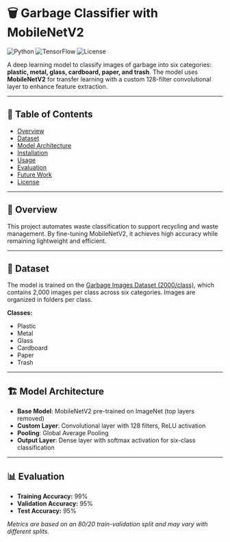 # 🗑️ Garbage Classifier with MobileNetV2

![Python](https://img.shields.io/badge/Python-3.11-blue?logo=python) ![TensorFlow](https://img.shields.io/badge/TensorFlow-2.x-orange?logo=tensorflow) ![License](https://img.shields.io/badge/License-MIT-green)

A deep learning model to classify images of garbage into six categories: **plastic, metal, glass, cardboard, paper, and trash**. The model uses **MobileNetV2** for transfer learning with a custom 128-filter convolutional layer to enhance feature extraction.

---

## 📌 Table of Contents
- [Overview](#overview)  
- [Dataset](#dataset)  
- [Model Architecture](#model-architecture)  
- [Installation](#installation)  
- [Usage](#usage)  
- [Evaluation](#evaluation)  
- [Future Work](#future-work)  
- [License](#license)  

---

## 📝 Overview
This project automates waste classification to support recycling and waste management. By fine-tuning MobileNetV2, it achieves high accuracy while remaining lightweight and efficient.

---

## 📂 Dataset
The model is trained on the [Garbage Images Dataset (2000/class)](https://www.kaggle.com/datasets/zlatan599/garbage-dataset-classification/data), which contains 2,000 images per class across six categories. Images are organized in folders per class.

**Classes:**
- Plastic  
- Metal  
- Glass  
- Cardboard  
- Paper  
- Trash  

---

## 🏗️ Model Architecture
- **Base Model**: MobileNetV2 pre-trained on ImageNet (top layers removed)  
- **Custom Layer**: Convolutional layer with 128 filters, ReLU activation  
- **Pooling**: Global Average Pooling  
- **Output Layer**: Dense layer with softmax activation for six-class classification  

---

## 📊 Evaluation

- **Training Accuracy:** 99%  
- **Validation Accuracy:** 95%  
- **Test Accuracy:** 95%  

*Metrics are based on an 80/20 train-validation split and may vary with different splits.*
